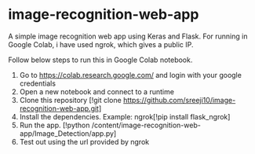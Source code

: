 # image-recognition-web-app
A simple image recognition web app using Keras and Flask.
For running in Google Colab, i have used ngrok, which gives a public IP.

Follow below steps to run this in Google Colab notebook.

1) Go to https://colab.research.google.com/ and login with your google credentials
2) Open a new notebook and connect to a runtime
3) Clone this repository [!git clone https://github.com/sreeji10/image-recognition-web-app.git]
4) Install the dependencies. Example: ngrok[!pip install flask_ngrok]
5) Run the app.  [!python /content/image-recognition-web-app/Image_Detection/app.py]
6) Test out using the url provided by ngrok
